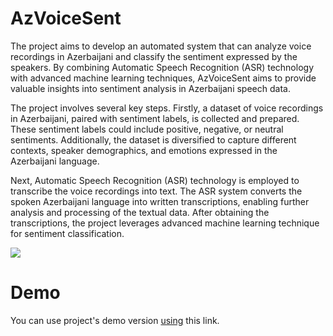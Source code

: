 # AzVoiceSent

The project aims to develop an automated system that can analyze voice recordings in Azerbaijani and classify the sentiment expressed by the speakers. By combining Automatic Speech Recognition (ASR) technology with advanced machine learning techniques, AzVoiceSent aims to provide valuable insights into sentiment analysis in Azerbaijani speech data.

The project involves several key steps. Firstly, a dataset of voice recordings in Azerbaijani, paired with sentiment labels, is collected and prepared. These sentiment labels could include positive, negative, or neutral sentiments. Additionally, the dataset is diversified to capture different contexts, speaker demographics, and emotions expressed in the Azerbaijani language.

Next, Automatic Speech Recognition (ASR) technology is employed to transcribe the voice recordings into text. The ASR system converts the spoken Azerbaijani language into written transcriptions, enabling further analysis and processing of the textual data. After obtaining the transcriptions, the project leverages advanced machine learning technique for sentiment classification.

![](https://github.com/NijatZeynalov/AzVoiceSent/assets/31247506/eee9fdfd-6ba1-44ff-a0c4-4ae2d9808b59)

# Demo

You can use project's demo version [using](https://huggingface.co/spaces/nijatzeynalov/AzVoiceSent) this link.
